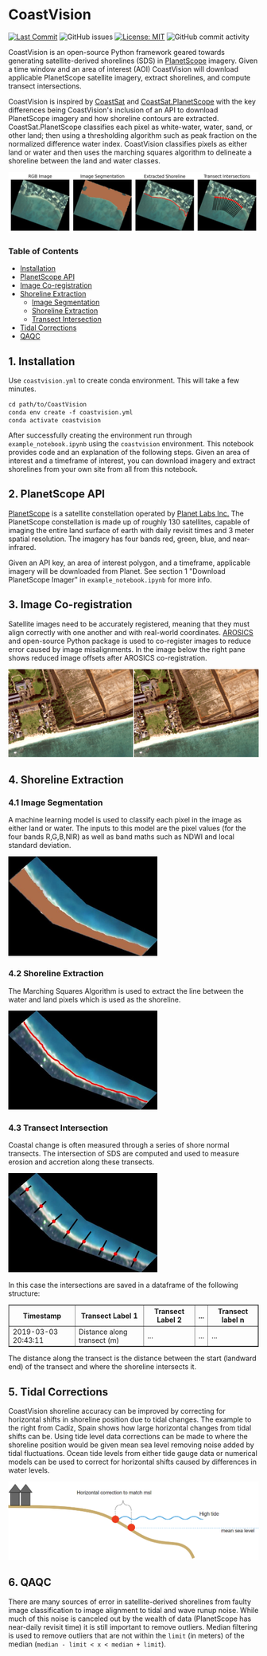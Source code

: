 # CoastVision
[![Last Commit](https://img.shields.io/github/last-commit/Climate-Resilience-Collaborative/CoastVision)](
https://github.com/Climate-Resilience-Collaborative/CoastVision/commits/)
![GitHub issues](https://img.shields.io/github/issues/Climate-Resilience-Collaborative/CoastVision)
[![License: MIT](https://img.shields.io/badge/License-MIT-yellow.svg)](https://opensource.org/licenses/MIT)
![GitHub commit activity](https://img.shields.io/github/commit-activity/y/Climate-Resilience-Collaborative/CoastVision)

CoastVision is an open-source Python framework geared towards generating satellite-derived shorelines (SDS) in [PlanetScope](https://developers.planet.com/docs/data/planetscope/) imagery. Given a time window and an area of interest (AOI) CoastVision will download applicable PlanetScope satellite imagery, extract shorelines, and compute transect intersections.

CoastVision is inspired by [CoastSat](https://github.com/kvos/CoastSat) and [CoastSat.PlanetScope](https://github.com/ydoherty/CoastSat.PlanetScope) with the key differences being CoastVision's inclusion of an API to download PlanetScope imagery and how shoreline contours are extracted. CoastSat.PlanetScope classifies each pixel as white-water, water, sand, or other land; then using a thresholding algorithm such as peak fraction on the normalized difference water index. CoastVision classifies pixels as either land or water and then uses the marching squares algorithm to delineate a shoreline between the land and water classes.

<img src="media/stages_plot.jpg" alt="Stages Plot">


### Table of Contents

- [Installation](#installation)
- [PlanetScope API](#api)
- [Image Co-registration](#coreg)
- [Shoreline Extraction](#sds)
   - [Image Segmentation](#seg)
   - [Shoreline Extraction](#shoreline)
   - [Transect Intersection](#intersect)
- [Tidal Corrections](#tide)
- [QAQC](#qaqc)



## 1. Installation<a name="introduction"></a>
Use `coastvision.yml` to create conda environment. This will take a few minutes.
```
cd path/to/CoastVision
conda env create -f coastvision.yml
conda activate coastvision
```

After successfully creating the environment run through `example_notebook.ipynb` using the `coastvision` environment. This notebook provides code and an explanation of the following steps. Given an area of interest and a timeframe of interest, you can download imagery and extract shorelines from your own site from all from this notebook.

## 2. PlanetScope API<a name="api"></a>
<a href='https://developers.planet.com/docs/data/planetscope/'>PlanetScope</a> is a satellite constellation operated by <a href='https://www.planet.com/'>Planet Labs Inc.</a> The PlanetScope constellation is made up of roughly 130 satellites, capable of imaging the entire land surface of earth with daily revisit times and 3 meter spatial resolution. The imagery has four bands red, green, blue, and near-infrared. 

Given an API key, an area of interest polygon, and a timeframe, applicable imagery will be downloaded from Planet. See section 1 "Download PlanetScope Imager" in `example_notebook.ipynb` for more info.


## 3. Image Co-registration<a name="coreg"></a>
Satellite images need to be accurately registered, meaning that they must align correctly with one another and with real-world coordinates. <a href="https://pypi.org/project/arosics/">AROSICS</a> and open-source Python package is used to co-register images to reduce error caused by image misalignments. In the image below the right pane shows reduced image offsets after AROSICS co-registration. 

<img src='media/co-registration.gif' alt='Co-registration Example'>

## 4. Shoreline Extraction<a name="sds"></a>
### 4.1 Image Segmentation<a name="seg"></a>
A machine learning model is used to classify each pixel in the image as either land or water. The inputs to this model are the pixel values (for the four bands R,G,B,NIR) as well as band maths such as NDWI and local standard deviation.

<img src='media/image_segmentation.JPG' alt='Image Segmentation' width='300' height='auto'>

### 4.2 Shoreline Extraction<a name="shoreline"></a>
The Marching Squares Algorithm is used to extract the line between the water and land pixels which is used as the shoreline.

<img src='media/shoreline_extraction.JPG' alt='Shoreline Extraction' width='300' height='auto'>

### 4.3 Transect Intersection<a name="intersect"></a>
Coastal change is often measured through a series of shore normal transects. The intersection of SDS are computed and used to measure erosion and accretion along these transects. 

<img src='media/transect_intersections.JPG' alt='Transect Intersections' width='300' height='auto'>

In this case the intersections are saved in a dataframe of the following structure:
<table border="1">
   <tr>
      <th>Timestamp</th>
      <th>Transect Label 1</th>
      <th>Transect Label 2</th>
      <th>...</th>
      <th>Transect label n</th>
      <!-- Add more headers as needed -->
   </tr>
   <tr>
      <td>2019-03-03 20:43:11</td>
      <td>Distance along transect (m)</td>
      <td>...</td>
      <td>...</td>
      <td>...</td>
      <!-- Add more data cells as needed -->
   </tr>
   <!-- Add more rows as needed -->
</table>

The distance along the transect is the distance between the start (landward end) of the transect and where the shoreline intersects it.

## 5. Tidal Corrections<a name="tide"></a>
CoastVision shoreline accuracy can be improved by correcting for horizontal shifts in shoreline position due to tidal changes. The example to the right from Cadíz, Spain shows how large horizontal changes from tidal shifts can be. Using tide level data corrections can be made to where the shoreline position would be given mean sea level removing noise added by tidal fluctuations. Ocean tide levels from either tide gauge data or numerical models can be used to correct for horizontal shifts caused by differences in water levels.

<img src="media\tidal_horizontal_effect_figure.png" alt="Tidal Effect Figure">

## 6. QAQC<a name="qaqc"></a>
There are many sources of error in satellite-derived shorelines from faulty image classification to image alignment to tidal and wave runup noise. While much of this noise is canceled out by the wealth of data (PlanetScope has near-daily revisit time) it is still important to remove outliers. Median filtering is used to remove outliers that are not within the `limit` (in meters) of the median (`median - limit < x < median + limit`).
